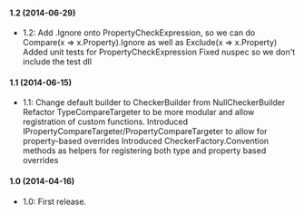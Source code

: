 #### 1.2 (2014-06-29)
* 1.2: Add .Ignore onto PropertyCheckExpression, so we can do Compare(x => x.Property).Ignore as well as Exclude(x => x.Property)
Added unit tests for PropertyCheckExpression
Fixed nuspec so we don't include the test dll

#### 1.1 (2014-06-15)
* 1.1: Change default builder to CheckerBuilder from NullCheckerBuilder
Refactor TypeCompareTargeter to be more modular and allow registration of custom functions.
Introduced IPropertyCompareTargeter/PropertyCompareTargeter to allow for property-based overrides
Introduced CheckerFactory.Convention methods as helpers for registering both type and property based overrides

#### 1.0 (2014-04-16)
* 1.0: First release.